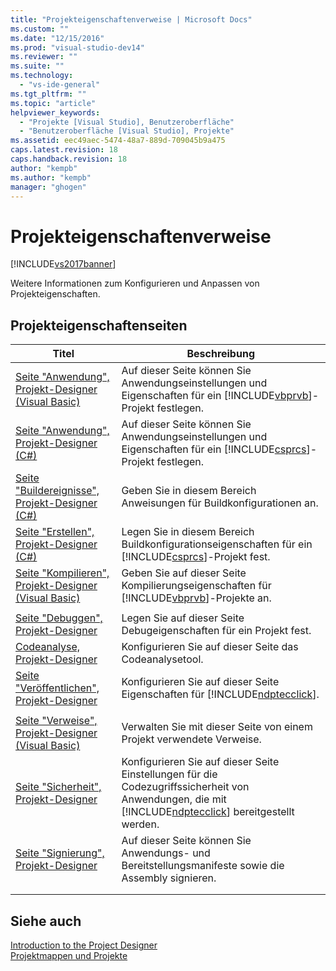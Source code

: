 ```yaml
---
title: "Projekteigenschaftenverweise | Microsoft Docs"
ms.custom: ""
ms.date: "12/15/2016"
ms.prod: "visual-studio-dev14"
ms.reviewer: ""
ms.suite: ""
ms.technology: 
  - "vs-ide-general"
ms.tgt_pltfrm: ""
ms.topic: "article"
helpviewer_keywords: 
  - "Projekte [Visual Studio], Benutzeroberfläche"
  - "Benutzeroberfläche [Visual Studio], Projekte"
ms.assetid: eec49aec-5474-48a7-889d-709045b9a475
caps.latest.revision: 18
caps.handback.revision: 18
author: "kempb"
ms.author: "kempb"
manager: "ghogen"
---
```

# Projekteigenschaftenverweise
[!INCLUDE[vs2017banner](../../code-quality/includes/vs2017banner.md)]

Weitere Informationen zum Konfigurieren und Anpassen von Projekteigenschaften.  
  
## Projekteigenschaftenseiten  
  
|Titel|Beschreibung|  
|-----------|------------------|  
|[Seite "Anwendung", Projekt\-Designer \(Visual Basic\)](../../ide/reference/application-page-project-designer-visual-basic.md)|Auf dieser Seite können Sie Anwendungseinstellungen und Eigenschaften für ein [!INCLUDE[vbprvb](../../code-quality/includes/vbprvb_md.md)]\-Projekt festlegen.|  
|[Seite "Anwendung", Projekt\-Designer \(C\#\)](../../ide/reference/application-page-project-designer-csharp.md)|Auf dieser Seite können Sie Anwendungseinstellungen und Eigenschaften für ein [!INCLUDE[csprcs](../../data-tools/includes/csprcs_md.md)]\-Projekt festlegen.|  
|[Seite "Buildereignisse", Projekt\-Designer \(C\#\)](../../ide/reference/build-events-page-project-designer-csharp.md)|Geben Sie in diesem Bereich Anweisungen für Buildkonfigurationen an.|  
|[Seite "Erstellen", Projekt\-Designer \(C\#\)](../../ide/reference/build-page-project-designer-csharp.md)|Legen Sie in diesem Bereich Buildkonfigurationseigenschaften für ein [!INCLUDE[csprcs](../../data-tools/includes/csprcs_md.md)]\-Projekt fest.|  
|[Seite "Kompilieren", Projekt\-Designer \(Visual Basic\)](../../ide/reference/compile-page-project-designer-visual-basic.md)|Geben Sie auf dieser Seite Kompilierungseigenschaften für [!INCLUDE[vbprvb](../../code-quality/includes/vbprvb_md.md)]\-Projekte an.|  
|||  
|[Seite "Debuggen", Projekt\-Designer](../../ide/reference/debug-page-project-designer.md)|Legen Sie auf dieser Seite Debugeigenschaften für ein Projekt fest.|  
|[Codeanalyse, Projekt\-Designer](../../ide/reference/code-analysis-project-designer.md)|Konfigurieren Sie auf dieser Seite das Codeanalysetool.|  
|[Seite "Veröffentlichen", Projekt\-Designer](../../ide/reference/publish-page-project-designer.md)|Konfigurieren Sie auf dieser Seite Eigenschaften für [!INCLUDE[ndptecclick](../../deployment/includes/ndptecclick_md.md)].|  
|||  
|[Seite "Verweise", Projekt\-Designer \(Visual Basic\)](../../ide/reference/references-page-project-designer-visual-basic.md)|Verwalten Sie mit dieser Seite von einem Projekt verwendete Verweise.|  
|[Seite "Sicherheit", Projekt\-Designer](../../ide/reference/security-page-project-designer.md)|Konfigurieren Sie auf dieser Seite Einstellungen für die Codezugriffssicherheit von Anwendungen, die mit [!INCLUDE[ndptecclick](../../deployment/includes/ndptecclick_md.md)] bereitgestellt werden.|  
|[Seite "Signierung", Projekt\-Designer](../../ide/reference/signing-page-project-designer.md)|Auf dieser Seite können Sie Anwendungs\- und Bereitstellungsmanifeste sowie die Assembly signieren.|  
|||  
|||  
  
## Siehe auch  
 [Introduction to the Project Designer](http://msdn.microsoft.com/de-de/898dd854-c98d-430c-ba1b-a913ce3c73d7)   
 [Projektmappen und Projekte](../../ide/solutions-and-projects-in-visual-studio.md)